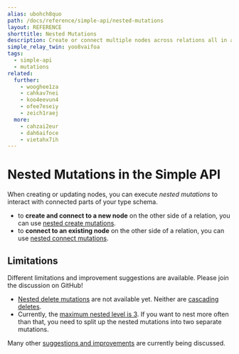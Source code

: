 ```yaml
---
alias: ubohch8quo
path: /docs/reference/simple-api/nested-mutations
layout: REFERENCE
shorttitle: Nested Mutations
description: Create or connect multiple nodes across relations all in a single mutation.
simple_relay_twin: yoo8vaifoa
tags:
  - simple-api
  - mutations
related:
  further:
    - wooghee1za
    - cahkav7nei
    - koo4eevun4
    - ofee7eseiy
    - zeich1raej
  more:
    - cahzai2eur
    - dah6aifoce
    - vietahx7ih
---
```


# Nested Mutations in the Simple API

When creating or updating nodes, you can execute _nested mutations_ to interact with connected parts of your type schema.

* to **create and connect to a new node** on the other side of a relation, you can use [nested create mutations](!alias-vaet3eengo).
* to **connect to an existing node** on the other side of a relation, you can use [nested connect mutations](!alias-tu9ohwa1ui).

## Limitations

Different limitations and improvement suggestions are available. Please join the discussion on GitHub!

* [Nested delete mutations](https://github.com/graphcool/feature-requests/issues/42) are not available yet. Neither are [cascading deletes](https://github.com/graphcool/feature-requests/issues/47).
* Currently, the [maximum nested level is 3](https://github.com/graphcool/feature-requests/issues/313). If you want to nest more often than that, you need to split up the nested mutations into two separate mutations.

Many other [suggestions and improvements](https://github.com/graphcool/feature-requests/issues/127) are currently being discussed.

